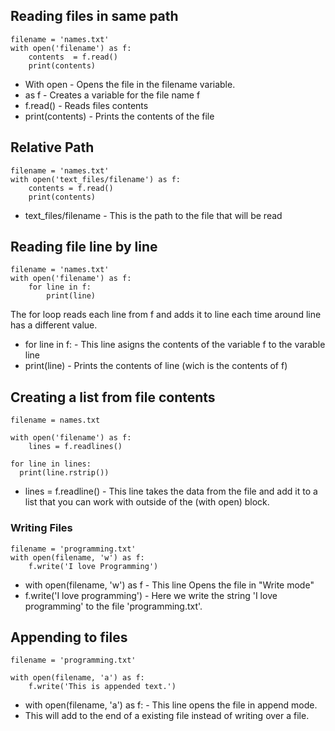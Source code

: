 ## Reading files in same path

```
filename = 'names.txt'
with open('filename') as f:
    contents  = f.read()
    print(contents)
```

- With open - Opens the file in the filename variable. 
- as f - Creates a variable for the file name f
- f.read() - Reads files contents 
- print(contents) - Prints the contents of the file


## Relative Path

```
filename = 'names.txt'
with open('text_files/filename') as f:
    contents = f.read()
    print(contents)
```

- text_files/filename - This is the path to the file that will be read


## Reading file line by line

```
filename = 'names.txt'
with open('filename') as f:
    for line in f:
        print(line)
```
The for loop reads each line from f and adds it to line each time around line has a different value. 

- for line in f: - This line asigns the contents of the variable f to the varable line
- print(line) - Prints the contents of line (wich is the contents of f)


## Creating a list from file contents

```
filename = names.txt

with open('filename') as f:
    lines = f.readlines()

for line in lines:
  print(line.rstrip())

```

  - lines = f.readline() - This line takes the data from the file and add it to a list that you can work with outside of the (with open) block.


### Writing Files

```
filename = 'programming.txt'
with open(filename, 'w') as f:
    f.write('I love Programming')
```

- with open(filename, 'w') as f - This line Opens the file in "Write mode"
- f.write('I love programming') - Here we write the string 'I love programming' to the file 'programming.txt'.

## Appending to files

```
filename = 'programming.txt'

with open(filename, 'a') as f:
    f.write('This is appended text.')
```

- with open(filename, 'a') as f: - This line opens the file in append mode.
- This will add to the end of a existing file instead of writing over a file.








